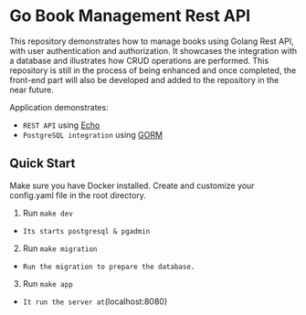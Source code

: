 # Go Book Management Rest API

This repository demonstrates how to manage books using Golang Rest API, with user authentication and authorization.
It showcases the integration with a database and illustrates how CRUD operations are performed.
This repository is still in the process of being enhanced and once completed,
the front-end part will also be developed and added to the repository in the near future.

Application demonstrates:

- `REST API` using [Echo](https://echo.labstack.com/)
- `PostgreSQL integration` using [GORM](https://gorm.io)

## Quick Start

Make sure you have Docker installed.
Create and customize your config.yaml file in the root directory.

1. Run `make dev`

- `Its starts postgresql & pgadmin`

2. Run `make migration`

- `Run the migration to prepare the database.`

3. Run `make app`

- `It run the server at`(localhost:8080)
